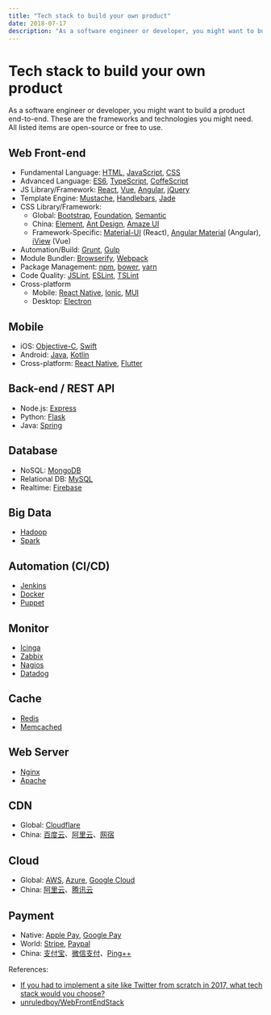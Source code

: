 ```yaml
---
title: "Tech stack to build your own product"
date: 2018-07-17
description: "As a software engineer or developer, you might want to build a product end-to-end. These are the frameworks and technologies you might need. All listed items are open-source or free to use."
---
```


# Tech stack to build your own product

As a software engineer or developer, you might want to build a product end-to-end. These are the frameworks and technologies you might need. All listed items are open-source or free to use.

## Web Front-end

- Fundamental Language: [HTML](https://www.w3schools.com/html/), [JavaScript](https://www.w3schools.com/js/), [CSS](https://www.w3schools.com/css/)
- Advanced Language: [ES6](https://www.w3schools.com/js/js_es6.asp), [TypeScript](https://www.typescriptlang.org/), [CoffeScript](https://coffeescript.org/)
- JS Library/Framework: [React](https://reactjs.org/), [Vue](https://cn.vuejs.org/index.html), [Angular](https://angular.io/), [jQuery](https://jquery.com/)
- Template Engine: [Mustache](https://mustache.github.io/), [Handlebars](https://handlebarsjs.com/), [Jade](http://jade-lang.com/)
- CSS Library/Framework:
    - Global: [Bootstrap](https://getbootstrap.com/), [Foundation](https://foundation.zurb.com/), [Semantic](https://semantic-ui.com/)
    - China: [Element](https://element.eleme.io/#/en-US), [Ant Design](https://ant.design/), [Amaze UI](http://amazeui.org/)
    - Framework-Specific: [Material-UI](https://material-ui.com/) (React), [Angular Material](https://material.angular.io/) (Angular), [iView](https://www.iviewui.com/) (Vue)
- Automation/Build: [Grunt](https://gruntjs.com/), [Gulp](https://gulpjs.com/)
- Module Bundler: [Browserify](http://browserify.org/), [Webpack](https://webpack.js.org/)
- Package Management: [npm](https://www.npmjs.com/), [bower](https://bower.io/), [yarn](https://yarnpkg.com/)
- Code Quality: [JSLint](https://www.jslint.com/), [ESLint](https://eslint.org/), [TSLint](https://palantir.github.io/tslint/)
- Cross-platform
  - Mobile: [React Native](https://facebook.github.io/react-native/), [Ionic](https://ionicframework.com/), [MUI](http://dev.dcloud.net.cn/mui/)
  - Desktop: [Electron](https://electronjs.org/)

## Mobile

- iOS: [Objective-C](https://developer.apple.com/library/archive/documentation/Cocoa/Conceptual/ProgrammingWithObjectiveC/Introduction/Introduction.html), [Swift](https://developer.apple.com/swift/)
- Android: [Java](https://developer.android.com/studio/write/java8-support), [Kotlin](https://developer.android.com/kotlin/)
- Cross-platform: [React Native](https://facebook.github.io/react-native/), [Flutter](https://flutter.io/)

## Back-end / REST API

- Node.js: [Express](http://expressjs.com/)
- Python: [Flask](http://flask.pocoo.org/)
- Java: [Spring](https://spring.io/guides/gs/rest-service/)

## Database

- NoSQL: [MongoDB](https://www.mongodb.com/)
- Relational DB: [MySQL](https://www.mysql.com/)
- Realtime: [Firebase](https://firebase.google.com/docs/firestore/)

## Big Data

- [Hadoop](http://hadoop.apache.org/)
- [Spark](https://spark.apache.org/)

## Automation (CI/CD)

- [Jenkins](https://jenkins.io/)
- [Docker](https://www.docker.com/)
- [Puppet](https://puppet.com/)

## Monitor

- [Icinga](https://www.icinga.com/)
- [Zabbix](https://www.zabbix.com/)
- [Nagios](https://www.nagios.org/)
- [Datadog](https://www.datadoghq.com/)

## Cache

- [Redis](https://redis.io/)
- [Memcached](https://memcached.org/)

## Web Server

- [Nginx](https://www.nginx.com/)
- [Apache](https://httpd.apache.org/)

## CDN

- Global: [Cloudflare](https://www.cloudflare.com/)
- China: [百度云](https://cloud.baidu.com/)、[阿里云](https://www.aliyun.com/)、[网宿](http://www.wangsu.com/)

## Cloud

- Global: [AWS](https://aws.amazon.com/), [Azure](https://azure.microsoft.com), [Google Cloud](https://cloud.google.com/)
- China: [阿里云](https://cloud.baidu.com/)、[腾讯云](https://cloud.tencent.com/)

## Payment

- Native: [Apple Pay](https://developer.apple.com/apple-pay/), [Google Pay](https://developers.google.com/pay/api/)
- World: [Stripe](https://stripe.com/), [Paypal](https://developer.paypal.com/)
- China: [支付宝](https://open.alipay.com/)、[微信支付](https://pay.weixin.qq.com/index.php/core/home/login?return_url=%2F)、[Ping++](https://www.pingxx.com/)

References:

- [If you had to implement a site like Twitter from scratch in 2017, what tech stack would you choose?](https://www.quora.com/If-you-had-to-implement-a-site-like-Twitter-from-scratch-in-2017-what-tech-stack-would-you-choose#)
- [unruledboy/WebFrontEndStack](https://github.com/unruledboy/WebFrontEndStack)